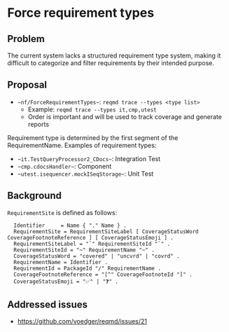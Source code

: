 # Force requirement types

## Problem

The current system lacks a structured requirement type system, making it difficult to categorize and filter requirements by their intended purpose.

## Proposal

- `~nf/ForceRequirementTypes~`: `reqmd trace --types <type list>`
  - Example: `reqmd trace --types it,cmp,utest`
  - Order is important and will be used to track coverage and generate reports

Requirement type is determined by the first segment of the RequirementName. Examples of requirement types:

- `~it.TestQueryProcessor2_CDocs~`: Integration Test
- `~cmp.cdocsHandler~`: Component
- `~utest.isequencer.mockISeqStorage~`: Unit Test

## Background

`RequirementSite` is defined as follows:

```ebnf
  Identifier     = Name { "." Name } .
  RequirementSite = RequirementSiteLabel [ CoverageStatusWord CoverageFootnoteReference ] [ CoverageStatusEmoji ] .
  RequirementSiteLabel = "`" RequirementSiteId "`" .
  RequirementSiteId = "~" RequirementName "~" .
  CoverageStatusWord = "covered" | "uncvrd" | "covrd" .
  RequirementName = Identifier .
  RequirementId = PackageId "/" RequirementName .
  CoverageFootnoteReference = "[^" CoverageFootnoteId "]" .
  CoverageStatusEmoji = "✅" | "❓" .
```

## Addressed issues

- https://github.com/voedger/reqmd/issues/21
